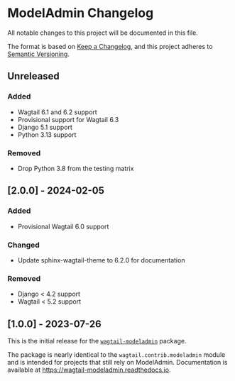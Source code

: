 # ModelAdmin Changelog

All notable changes to this project will be documented in this file.

The format is based on [Keep a Changelog](https://keepachangelog.com/en/1.0.0/),
and this project adheres to [Semantic Versioning](https://semver.org/spec/v2.0.0.html).

## Unreleased

### Added

- Wagtail 6.1 and 6.2 support
- Provisional support for Wagtail 6.3
- Django 5.1 support
- Python 3.13 support

### Removed

- Drop Python 3.8 from the testing matrix

## [2.0.0] - 2024-02-05

### Added

- Provisional Wagtail 6.0 support

### Changed

- Update sphinx-wagtail-theme to 6.2.0 for documentation

### Removed

- Django < 4.2 support
- Wagtail < 5.2 support

## [1.0.0] - 2023-07-26

This is the initial release for the [`wagtail-modeladmin`](https://pypi.org/project/wagtail-modeladmin) package.

The package is nearly identical to the `wagtail.contrib.modeladmin` module and is intended for projects that still rely on ModelAdmin. Documentation is available at https://wagtail-modeladmin.readthedocs.io.

<!-- TEMPLATE - keep below to copy for new releases -->
<!--


## [x.y.z] - YYYY-MM-DD

### Added

- ...

### Changed

- ...

### Removed

- ...

-->
